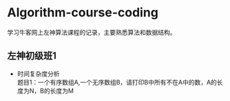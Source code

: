 # Algorithm-course-coding
学习牛客网上左神算法课程的记录，主要熟悉算法和数据结构。
## 左神初级班1
* 时间复杂度分析
<br> 题目1：一个有序数组A,一个无序数组B，请打印B中所有不在A中的数，A的长度为N，B的长度为M
